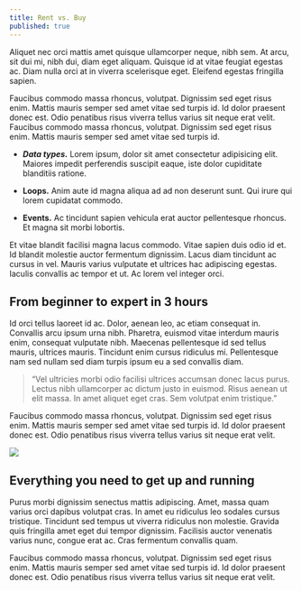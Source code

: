 ```yaml
---
title: Rent vs. Buy
published: true
---
```

Aliquet nec orci mattis amet quisque ullamcorper neque, nibh sem. At arcu, sit dui mi, nibh dui, diam eget aliquam. Quisque id at vitae feugiat egestas ac. Diam nulla orci at in viverra scelerisque eget. Eleifend egestas fringilla sapien.

Faucibus commodo massa rhoncus, volutpat. Dignissim sed eget risus enim. Mattis mauris semper sed amet vitae sed turpis id. Id dolor praesent donec est. Odio penatibus risus viverra tellus varius sit neque erat velit. Faucibus commodo massa rhoncus, volutpat. Dignissim sed eget risus enim. Mattis mauris semper sed amet vitae sed turpis id.

*   **_Data types._** Lorem ipsum, dolor sit amet consectetur adipisicing elit. Maiores impedit perferendis suscipit eaque, iste dolor cupiditate blanditiis ratione.
    
*   **Loops.** Anim aute id magna aliqua ad ad non deserunt sunt. Qui irure qui lorem cupidatat commodo.
    
*   **Events.** Ac tincidunt sapien vehicula erat auctor pellentesque rhoncus. Et magna sit morbi lobortis.
    

Et vitae blandit facilisi magna lacus commodo. Vitae sapien duis odio id et. Id blandit molestie auctor fermentum dignissim. Lacus diam tincidunt ac cursus in vel. Mauris varius vulputate et ultrices hac adipiscing egestas. Iaculis convallis ac tempor et ut. Ac lorem vel integer orci.

## From beginner to expert in 3 hours

Id orci tellus laoreet id ac. Dolor, aenean leo, ac etiam consequat in. Convallis arcu ipsum urna nibh. Pharetra, euismod vitae interdum mauris enim, consequat vulputate nibh. Maecenas pellentesque id sed tellus mauris, ultrices mauris. Tincidunt enim cursus ridiculus mi. Pellentesque nam sed nullam sed diam turpis ipsum eu a sed convallis diam.

> “Vel ultricies morbi odio facilisi ultrices accumsan donec lacus purus. Lectus nibh ullamcorper ac dictum justo in euismod. Risus aenean ut elit massa. In amet aliquet eget cras. Sem volutpat enim tristique.”

Faucibus commodo massa rhoncus, volutpat. Dignissim sed eget risus enim. Mattis mauris semper sed amet vitae sed turpis id. Id dolor praesent donec est. Odio penatibus risus viverra tellus varius sit neque erat velit.

![](/website/media/ian-stauffer-r5kvBZIFP0A-unsplash.jpg)

## Everything you need to get up and running

Purus morbi dignissim senectus mattis adipiscing. Amet, massa quam varius orci dapibus volutpat cras. In amet eu ridiculus leo sodales cursus tristique. Tincidunt sed tempus ut viverra ridiculus non molestie. Gravida quis fringilla amet eget dui tempor dignissim. Facilisis auctor venenatis varius nunc, congue erat ac. Cras fermentum convallis quam.

Faucibus commodo massa rhoncus, volutpat. Dignissim sed eget risus enim. Mattis mauris semper sed amet vitae sed turpis id. Id dolor praesent donec est. Odio penatibus risus viverra tellus varius sit neque erat velit.